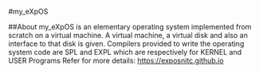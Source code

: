 #my_eXpOS 

##About
my_eXpOS is an elementary operating system implemented from scratch on a virtual machine.
A virtual machine, a virtual disk and also an interface to that disk is given. Compilers provided to write the operating system code are SPL and EXPL which are respectively for KERNEL and USER Programs
Refer for more details: https://exposnitc.github.io
